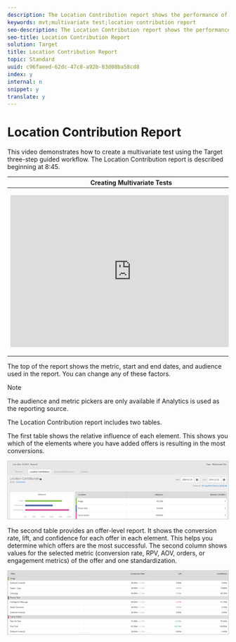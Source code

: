 ```yaml
---
description: The Location Contribution report shows the performance of each element and each offer.
keywords: mvt;multivariate test;location contribution report
seo-description: The Location Contribution report shows the performance of each element and each offer.
seo-title: Location Contribution Report
solution: Target
title: Location Contribution Report
topic: Standard
uuid: c96faeed-62dc-47c8-a92b-83d08ba58cd8
index: y
internal: n
snippet: y
translate: y
---
```


# Location Contribution Report

This video demonstrates how to create a multivariate test using the Target three-step guided workflow. The Location Contribution report is described beginning at 8:45. 



<table id="table_C56F4BE9B867463380013C584D97DAD2"> 
 <thead> 
  <tr> 
   <th class="entry" colspan="2"> Creating Multivariate Tests </th> 
   <th colname="col3" class="entry"> 9:25 </th> 
  </tr>
 </thead>
 <tbody> 
  <tr> 
   <td colspan="2"> <p> 
     <div width="550" class="video-iframe"> 
      <iframe src="https://www.youtube.com/embed/X8w5IQqEOow/" frameborder="0" webkitallowfullscreen="true" mozallowfullscreen="true" oallowfullscreen="true" msallowfullscreen="true" allowfullscreen="allowfullscreen" scrolling="no" width="550" height="345">https://www.youtube.com/embed/X8w5IQqEOow/</iframe>
     </div> </p> </td> 
   <td colname="col3"> <p> 
     <ul id="ul_B17C3EFA4B664415AE0159E418FF45C4"> 
      <li id="li_916224D2105348BE93D60015B2F43D4F">Define and design a multivariate test </li> 
      <li id="li_0FED234A3A054DEAB62C4F58BAB47F7F">Create a multivariate test </li> 
     </ul> </p> </td> 
  </tr> 
 </tbody> 
</table>

The top of the report shows the metric, start and end dates, and audience used in the report. You can change any of these factors. 


>[!NOTE]
>
>The audience and metric pickers are only available if Analytics is used as the reporting source.



The Location Contribution report includes two tables. 

The first table shows the relative influence of each element. This shows you which of the elements where you have added offers is resulting in the most conversions. 

![](assets/locationcontributiontop.png) 

The second table provides an offer-level report. It shows the conversion rate, lift, and confidence for each offer in each element. This helps you determine which offers are the most successful. The second column shows values for the selected metric (conversion rate, RPV, AOV, orders, or engagement metrics) of the offer and one standardization. 

![](assets/locationcontributionbottom.png) 
